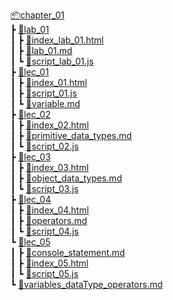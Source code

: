 [📦chapter_01](../chapter_01/)  
 ┣ [📂lab_01](./lab_01/)  
 ┃ ┣ [📜index_lab_01.html](lab_01/index_lab_01.html)  
 ┃ ┣ [📜lab_01.md](lab_01/lab_01.md)  
 ┃ ┗ [📜script_lab_01.js](lab_01/script_lab_01.js)  
 ┣ [📂lec_01](lec_01/)  
 ┃ ┣ [📜index_01.html](lec_01/index_01.html)  
 ┃ ┣ [📜script_01.js](lec_01/script_01.js)  
 ┃ ┗ [📜variable.md](lec_01/variable.md)  
 ┣ [📂lec_02](lec_02/)  
 ┃ ┣ [📜index_02.html](lec_02/index_02.html)  
 ┃ ┣ [📜primitive_data_types.md](lec_02/primitive_data_types.md)  
 ┃ ┗ [📜script_02.js](lec_02/script_02.js)  
 ┣ [📂lec_03](lec_03/)  
 ┃ ┣ [📜index_03.html](lec_03/index_03.html)  
 ┃ ┣ [📜object_data_types.md](lec_03/object_data_types.md)  
 ┃ ┗ [📜script_03.js](lec_03/script_03.js)  
 ┣ [📂lec_04](lec_04/)  
 ┃ ┣ [📜index_04.html](lec_04/index_04.html)  
 ┃ ┣ [📜operators.md](lec_04/operators.md)  
 ┃ ┗ [📜script_04.js](lec_04/script_04.js)  
 ┗ [📂lec_05](lec_05/)  
 ┃ ┣ [📜console_statement.md](lec_05/console_statement.md)  
 ┃ ┣ [📜index_05.html](lec_05/index_05.html)  
 ┃ ┗ [📜script_05.js](lec_05/script_05.js)  
 ┗ [📜variables_dataType_operators.md](variables_dataType_operators.md)
